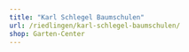 ```yaml
---
title: "Karl Schlegel Baumschulen"
url: /riedlingen/karl-schlegel-baumschulen/
shop: Garten-Center
---
```

